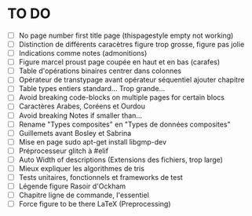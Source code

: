 # TO DO

- [ ] No page number first title page (thispagestyle empty not working)
- [ ] Distinction de différents caracètres figure trop grosse, figure pas jolie
- [ ] Indications comme notes (admonitions)
- [ ] Figure marcel proust page coupée en haut et en bas (carafes)
- [ ] Table d'opérations binaires centrer dans colonnes
- [ ] Opérateur de transtypage avant opérateur séquentiel ajouter chapitre
- [ ] Table types entiers standard... Trop grande...
- [ ] Avoid breaking code-blocks on multiple pages for certain blocs
- [ ] Caractères Arabes, Coréens et Ourdou
- [ ] Avoid breaking Notes if smaller than...
- [ ] Rename "Types composites" en "Types de données composites"
- [ ] Guillemets avant Bosley et Sabrina
- [ ] Mise en page sudo apt-get install libgmp-dev
- [ ] Préprocesseur glitch à #elif
- [ ] Auto Width of descriptions (Extensions des fichiers, trop large)
- [ ] Mieux expliquer les algorithmes de tris
- [ ] Tests unitaires, fonctionnels et frameworks de test
- [ ] Légende figure Rasoir d'Ockham
- [ ] Chapitre ligne de commande, l'essentiel
- [ ] Force figure to be there LaTeX (Preprocessing)
